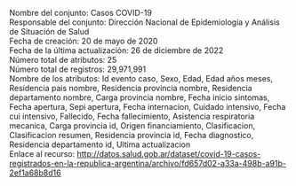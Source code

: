 Nombre del conjunto: Casos COVID-19  
Responsable del conjunto: Dirección Nacional de Epidemiología y Análisis de Situación de Salud  
Fecha de creación: 20 de mayo de 2020  
Fecha de la última actualización: 26 de diciembre de 2022  
Número total de atributos: 25  
Número total de registros: 29,971,991  
Nombre de los atributos: Id evento caso, Sexo, Edad, Edad años meses, Residencia pais nombre, Residencia provincia nombre, Residencia departamento nombre, Carga provincia nombre, Fecha inicio sintomas, Fecha apertura, Sepi apertura, Fecha internacion, Cuidado intensivo, Fecha cui intensivo, Fallecido, Fecha fallecimiento, Asistencia respiratoria mecanica, Carga provincia id, Origen financiamiento, Clasificacion, Clasificacion resumen, Residencia provincia id, Fecha diagnostico, Residencia departamento id, Ultima actualizacion  
Enlace al recurso: http://datos.salud.gob.ar/dataset/covid-19-casos-registrados-en-la-republica-argentina/archivo/fd657d02-a33a-498b-a91b-2ef1a68b8d16  